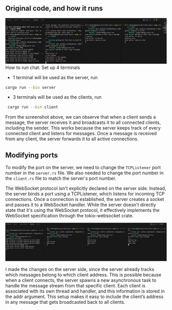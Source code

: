 ## Original code, and how it runs
![chat-aync-1.png](images/chat-aync-1.png)
How to run chat: Set up 4 terminals
- 1 terminal will be used as the server, run 
```bash
cargo run --bin server
```
- 3 terminals will be used as the clients, run 
```bash
 cargo run --bin client
 ```

 From the screenshot above, we can observe that when a client sends a message, the server receives it and broadcasts it to all connected clients, including the sender. This works because the server keeps track of every connected client and listens for messages. Once a message is received from any client, the server forwards it to all active connections.

## Modifying ports
To modify the port on the server, we need to change the ```TCPListener``` port number in the ```server.rs``` file. We also needed to change the port number in the ```client.rs``` file to match the server's port number. 

The WebSocket protocol isn't explicitly declared on the server side. Instead, the server binds a port using a TCPListener, which listens for incoming TCP connections. Once a connection is established, the server creates a socket and passes it to a WebSocket handler. While the server doesn't directly state that it's using the WebSocket protocol, it effectively implements the WebSocket specification through the tokio-websocket crate.

![chat-aync-2.png](images/chat-aync-2.png)

I  made the changes on the server side, since the server already tracks which messages belong to which client address. This is possible because when a client connects, the server spawns a new asynchronous task to handle the message stream from that specific client. Each client is associated with its own thread and handler, and this information is stored in the addr argument. This setup makes it easy to include the client’s address in any message that gets broadcasted back to all clients.